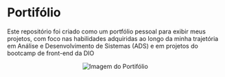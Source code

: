 # Portifólio
Este repositório foi criado como um portfólio pessoal para exibir meus projetos, com foco nas habilidades adquiridas ao longo da minha trajetória em Análise e Desenvolvimento de Sistemas (ADS) e em projetos do bootcamp de front-end da DIO

<div align="center">
  <img src="" alt="Imagem do Portifólio">
</div>
